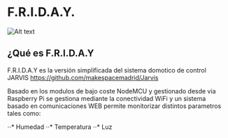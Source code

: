 # F.R.I.D.A.Y.

![Alt text](https://github.com/trastejant/F.R.I.D.A.Y./blob/master/Fotos/IMG_20170122_131647.jpg)

## ¿Qué es F.R.I.D.A.Y

F.R.I.D.A.Y es la versión simplificada del sistema domotico de control JARVIS https://github.com/makespacemadrid/Jarvis

Basado en los modulos de bajo coste NodeMCU y gestionado desde via Raspberry Pi se gestiona mediante la conectividad WiFi y un sistema basado en comunicaciones WEB permite monitorizar distintos parametros tales como:

⋅⋅* Humedad
⋅⋅* Temperatura
⋅⋅* Luz

